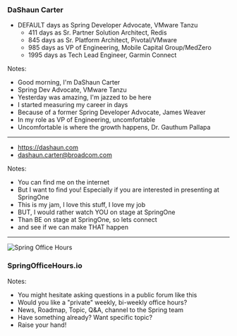 ### DaShaun Carter

- <span id="the-number-of-days">DEFAULT</span> days as Spring Developer Advocate, VMware Tanzu
    - 411 days as Sr. Partner Solution Architect, Redis <!-- .element: class="fragment" -->
    - 845 days as Sr. Platform Architect, Pivotal/VMware <!-- .element: class="fragment" -->
    - 985 days as VP of Engineering, Mobile Capital Group/MedZero <!-- .element: class="fragment" -->
    - 1995 days as Tech Lead Engineer, Garmin Connect <!-- .element: class="fragment" -->

Notes:
- Good morning, I'm DaShaun Carter
- Spring Dev Advocate, VMware Tanzu
- Yesterday was amazing, I'm jazzed to be here
- I started measuring my career in days
- Because of a former Spring Developer Advocate, James Weaver
- In my role as VP of Engineering, uncomfortable
- Uncomfortable is where the growth happens, Dr. Gauthum Pallapa

---

- https://dashaun.com 
- dashaun.carter@broadcom.com <!-- .element: class="fragment" -->

Notes:
- You can find me on the internet
- But I want to find you! Especially if you are interested in presenting at SpringOne
- This is my jam, I love this stuff, I love my job
- BUT, I would rather watch YOU on stage at SpringOne
- Than BE on stage at SpringOne, so lets connect
- and see if we can make THAT happen

---

![Spring Office Hours](images/spring-office-hours-blank.png)

### SpringOfficeHours.io

Notes:
- You might hesitate asking questions in a public forum like this
- Would you like a "private" weekly, bi-weekly office hours?
- News, Roadmap, Topic, Q&A, channel to the Spring team
- Have something already? Want specific topic?
- Raise your hand!